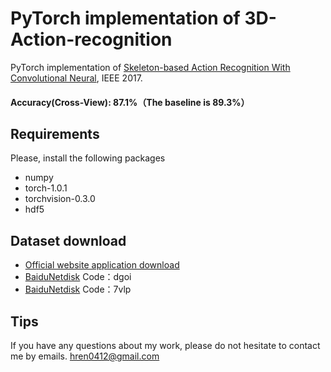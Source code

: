 # PyTorch implementation of 3D-Action-recognition
PyTorch implementation of [Skeleton-based Action Recognition With Convolutional Neural](https://arxiv.org/abs/1704.07595v1), IEEE 2017. 

#### Accuracy(Cross-View): 87.1%（The baseline is 89.3%）

## Requirements
Please, install the following packages
- numpy
- torch-1.0.1
- torchvision-0.3.0
- hdf5

## Dataset download  
- [Official website application download](http://rose1.ntu.edu.sg/Datasets/actionRecognition.asp)  
- [BaiduNetdisk](https://pan.baidu.com/s/1BVDNSlQVzoDde3UaMFq6qg) Code：dgoi 
- [BaiduNetdisk](https://pan.baidu.com/s/1sA3il5-_9haqB9iY43YU9g) Code：7vlp 
## Tips
If you have any questions about my work, please do not hesitate to contact me by emails. hren0412@gmail.com
